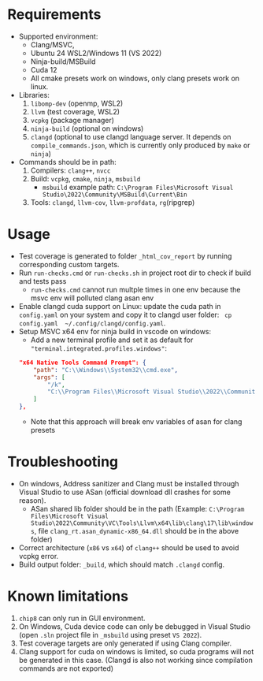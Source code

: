 # Requirements
- Supported environment: 
    - Clang/MSVC, 
    - Ubuntu 24 WSL2/Windows 11 (VS 2022)
    - Ninja-build/MSBuild
    - Cuda 12
    - All cmake presets work on windows, only clang presets work on linux.
- Libraries: 
    1. `libomp-dev` (openmp, WSL2) 
    1. `llvm` (test coverage, WSL2)
    1. `vcpkg` (package manager)
    1. `ninja-build` (optional on windows)
    1. `clangd` (optional to use clangd language server. It depends on `compile_commands.json`, which is currently only produced by `make` or `ninja`)
- Commands should be in path: 
    1. Compilers: `clang++`, `nvcc`
    1. Build: `vcpkg`, `cmake`, `ninja`, `msbuild`
        - `msbuild` example path: `C:\Program Files\Microsoft Visual Studio\2022\Community\MSBuild\Current\Bin`
    1. Tools: `clangd`, `llvm-cov`, `llvm-profdata`, `rg`(ripgrep)

# Usage
- Test coverage is generated to folder `_html_cov_report` by running corresponding custom targets.
- Run `run-checks.cmd` or `run-checks.sh` in project root dir to check if build and tests pass
    - `run-checks.cmd` cannot run multple times in one env because the msvc env will polluted clang asan env
- Enable clangd cuda support on Linux: update the cuda path in `config.yaml` on your system and copy it to clangd user folder: ` cp config.yaml  ~/.config/clangd/config.yaml`. 
- Setup MSVC x64 env for ninja build in vscode on windows:
    - Add a new terminal profile and set it as default for `"terminal.integrated.profiles.windows"`:
    ```json
    "x64 Native Tools Command Prompt": {
        "path": "C:\\Windows\\System32\\cmd.exe",
        "args": [
            "/k",
            "C:\\Program Files\\Microsoft Visual Studio\\2022\\Community\\VC\\Auxiliary\\Build\\vcvars64.bat"
        ]
    },
    ```
    - Note that this approach will break env variables of asan for clang presets

# Troubleshooting
- On windows, Address sanitizer and Clang must be installed through Visual Studio to use ASan (official download dll crashes for some reason). 
    - ASan shared lib folder should be in the path (Example: `C:\Program Files\Microsoft Visual Studio\2022\Community\VC\Tools\Llvm\x64\lib\clang\17\lib\windows`, file `clang_rt.asan_dynamic-x86_64.dll` should be in the above folder)
- Correct architecture (`x86` vs `x64`)  of `clang++` should be used to avoid vcpkg error. 
- Build output folder: `_build`, which should match `.clangd` config. 

# Known limitations
1. `chip8` can only run in GUI environment.
1. On Windows, Cuda device code can only be debugged in Visual Studio (open `.sln` project file in `_msbuild` using preset `VS 2022`).
1. Test coverage targets are only generated if using Clang compiler.
1. Clang support for cuda on windows is limited, so cuda programs will not be generated in this case. (Clangd is also not working since compilation commands are not exported)